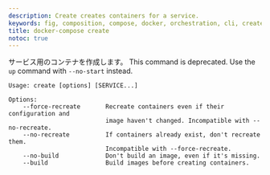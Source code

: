 ```yaml
---
description: Create creates containers for a service.
keywords: fig, composition, compose, docker, orchestration, cli, create
title: docker-compose create
notoc: true
---
```


サービス用のコンテナを作成します。
This command is deprecated. Use the `up` command with `--no-start` instead.

```
Usage: create [options] [SERVICE...]

Options:
    --force-recreate       Recreate containers even if their configuration and
                           image haven't changed. Incompatible with --no-recreate.
    --no-recreate          If containers already exist, don't recreate them.
                           Incompatible with --force-recreate.
    --no-build             Don't build an image, even if it's missing.
    --build                Build images before creating containers.
```

